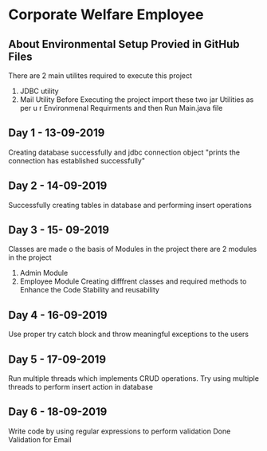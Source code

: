 # Corporate Welfare Employee
 
## About Environmental Setup Provied in GitHub Files
There are 2 main utilites required to execute this project 
1. JDBC utility
2. Mail Utility
Before Executing the project import these two jar Utilities as per u r Environmenal Requirments and then Run Main.java file

## Day 1 - 13-09-2019
Creating database successfully and jdbc connection object "prints the connection has established successfully"

## Day 2 - 14-09-2019
Successfully creating tables in database and performing insert operations

## Day 3 - 15- 09-2019
Classes are made o the basis of Modules in the project 
there are 2 modules in the project 
1. Admin Module
2. Employee Module
Creating difffrent classes and required methods to Enhance the Code Stability and reusability

## Day 4 - 16-09-2019
Use proper try catch block and throw meaningful exceptions to the users

## Day 5 - 17-09-2019
Run multiple threads which implements CRUD operations. Try using multiple threads to perform insert action in database

## Day 6 - 18-09-2019
Write code by using regular expressions to perform validation
Done Validation for Email

